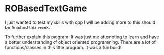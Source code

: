 # ROBasedTextGame
 I just wanted to test my skills with cpp I will be adding more to this should be finished this week.

To further explain this program. It was just me attempting to learn and have a better understanding of object oriented programming.
There are a lot of functions/classes in this little program. 
It was a fun build!
